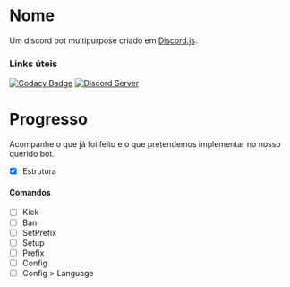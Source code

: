 # Nome
Um discord bot multipurpose criado em [Discord.js](https://github.com/discordjs/discord.js/).

### Links úteis
[![Codacy Badge](https://api.codacy.com/project/badge/Grade/1d8e80b9fc274c649dfc499636e65264)](https://app.codacy.com/app/Grawlk/-isso?utm_source=github.com&utm_medium=referral&utm_content=Grawlk/-isso&utm_campaign=Badge_Grade_Dashboard)
[![Discord Server](https://discordapp.com/api/guilds/614084067499048984/widget.png)](https://discord.gg/e84HTwf)

# Progresso
Acompanhe o que já foi feito e o que pretendemos implementar no nosso querido bot.

- [X] Estrutura

#### Comandos
- [ ] Kick
- [ ] Ban
- [ ] SetPrefix
- [ ] Setup
- [ ] Prefix
- [ ] Config
- [ ] Config > Language
